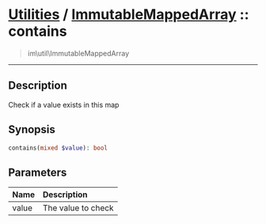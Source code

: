 # [Utilities](util.md) / [ImmutableMappedArray](util-ImmutableMappedArray.md) :: contains
 > im\util\ImmutableMappedArray
____

## Description
Check if a value exists in this map

## Synopsis
```php
contains(mixed $value): bool
```

## Parameters
| Name | Description |
| :--- | :---------- |
| value | The value to check |
